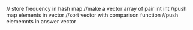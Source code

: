 // store frequency in hash map
//make a vector array of pair int int
//push map elements in vector
//sort vector with comparison function
//push elememnts in answer vector 
​
